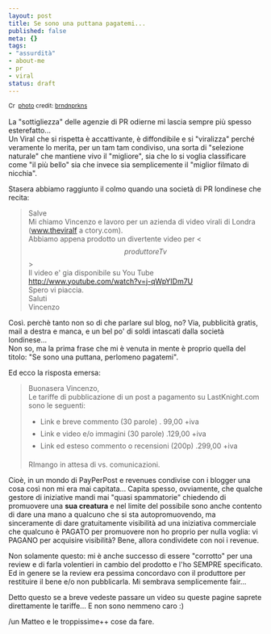 ```yaml
--- 
layout: post
title: Se sono una puttana pagatemi...
published: false
meta: {}
tags: 
- "assurdità"
- about-me
- pr
- viral
status: draft
---
```

<a href="http://www.flickr.com/photos/49503201029@N01/317573437/" title="" target="_blank"><img src="http://farm1.static.flickr.com/136/317573437_6bd65d52ae.jpg" alt="" border="0" /></a>  
<small><a href="http://creativecommons.org/licenses/by-nd/2.0/" title="Attribution-NoDerivs License" target="_blank"><img src="http://www.lastknight.com/wp-content/plugins/photo-dropper/images/cc.png" alt="Creative Commons License" border="0" width="16" height="16" align="absmiddle" /></a> <a href="http://www.photodropper.com/photos/" target="_blank">photo</a> credit: <a href="http://www.flickr.com/photos/49503201029@N01/317573437/" title="brndnprkns" target="_blank">brndnprkns</a></small>
  
La "sottigliezza" delle agenzie di PR  odierne mi lascia sempre più spesso esterefatto...  
Un Viral che si rispetta è accattivante, è diffondibile e si "viralizza" perché veramente lo merita, per un tam tam condiviso, una sorta di "selezione naturale" che mantiene vivo il "migliore", sia che lo si voglia classificare come "il più bello" sia che invece sia semplicemente il "miglior filmato di nicchia".  
  
Stasera abbiamo raggiunto il colmo quando una società di PR londinese che recita:  
  
> Salve  
> Mi chiamo Vincenzo e lavoro per un azienda di video virali di Londra  
> (www.theviralf a ctory.com).  
> Abbiamo appena prodotto un divertente video per <$$produttoreTv$$>  
> Il video e' gia disponibile su You Tube  
> http://www.youtube.com/watch?v=j-qWpYIDm7U  
> Spero vi piaccia.  
> Saluti  
> Vincenzo  
  
Così. perchè tanto non so di che parlare sul blog, no? Via, pubblicità gratis, mail a destra e manca, e un bel po' di soldi intascati dalla società londinese...  
Non so, ma la prima frase che mi è venuta in mente è proprio quella del titolo: "Se sono una puttana, perlomeno pagatemi".  
  
Ed ecco la risposta emersa:  
  
> Buonasera Vincenzo,  
> Le tariffe di pubblicazione di un post a pagamento su LastKnight.com sono le seguenti:  
>  
>* Link e breve commento (30 parole)		. 99,00 +iva  
>* Link e video e/o immagini (30 parole)		.129,00 +iva  
>* Link ed esteso commento o recensioni (200p)	.299,00 +iva  
>  
> RImango in attesa di vs. comunicazioni.  
  
Cioè, in un mondo di PayPerPost e revenues condivise con i blogger una cosa così non mi era mai capitata... Capita spesso, ovviamente, che qualche gestore di iniziative mandi mai "quasi spammatorie" chiedendo di promuovere una **sua creatura** e nel limite del possibile sono anche contento di dare una mano a qualcuno che si sta autopromuovendo, ma sinceramente di dare gratuitamente visibilità ad una iniziativa commerciale che qualcuno è PAGATO per promuovere non ho proprio per nulla voglia: vi PAGANO per acquisire visibilità? Bene, allora condividete con noi i revenue.  
  
Non solamente questo: mi è anche successo di essere "corrotto" per una review e di farla volentieri in cambio del prodotto e l'ho SEMPRE specificato. Ed in genere se la review era pessima concordavo con il produttore per restituire il bene e/o non pubblicarla. Mi sembrava semplicemente fair...  
  
Detto questo se a breve vedeste passare un video su queste pagine saprete direttamente le tariffe...  E non sono nemmeno caro :)  
  
/un Matteo e le troppissime++ cose da fare. 
